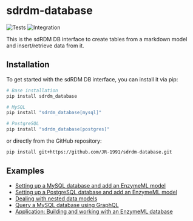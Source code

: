 # sdrdm-database

![Tests](https://github.com/JR-1991/sdrdm-database/actions/workflows/test.yml/badge.svg) ![Integration](https://github.com/JR-1991/sdrdm-database/actions/workflows/integration.yml/badge.svg)

This is the sdRDM DB interface to create tables from a markdown model and insert/retrieve data from it.

## Installation

To get started with the sdRDM DB interface, you can install it via pip:

```bash
# Base installation
pip install sdrdm_database

# MySQL
pip install "sdrdm_database[mysql]"

# PostgreSQL
pip install "sdrdm_database[postgres]"
```

or directly from the GitHub repository:

```bash
pip install git+https://github.com/JR-1991/sdrdm-database.git
```

## Examples

* [Setting up a MySQL database and add an EnzymeML model](./examples/mysql/)
* [Setting up a PostgreSQL database and add an EnzymeML model](./examples/postgres/)
* [Dealing with nested data models](./examples/nested-data/)
* [Query a MySQL database using GraphQL](./examples/graphql/)
* [Application: Building and working with an EnzymeML database](./examples/enzymeml-db/)
